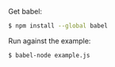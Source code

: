 Get babel:

```sh
$ npm install --global babel
```

Run against the example:

```sh
$ babel-node example.js
```
